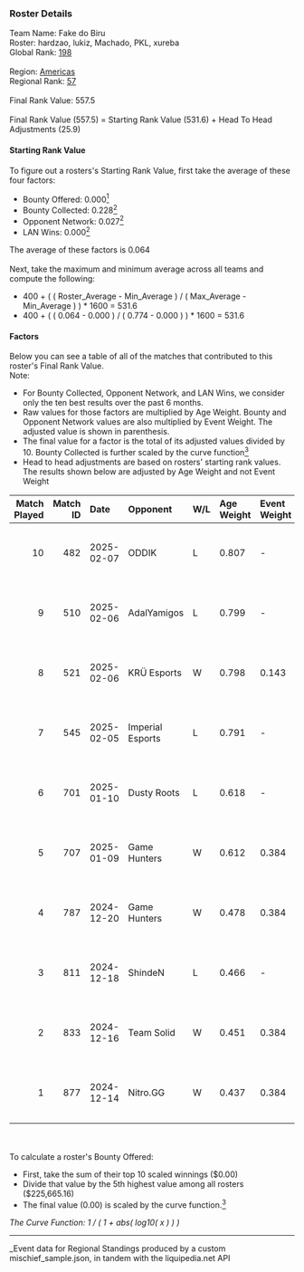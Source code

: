 ### Roster Details<br />
Team Name: Fake do Biru<br />
Roster: hardzao, lukiz, Machado, PKL, xureba<br />
Global Rank: [198](../../standings_global_2025_04_07.md)<br />
<br />
Region: [Americas]( ../../standings_americas_2025_04_07.md)<br />
Regional Rank: [57]( ../../standings_americas_2025_04_07.md)<br />
<br />
Final Rank Value:  557.5<br />
<br />
Final Rank Value (557.5) = Starting Rank Value (531.6) + Head To Head Adjustments (25.9)<br />

#### Starting Rank Value<br />
To figure out a rosters's Starting Rank Value, first take the average of these four factors:<br />
- Bounty Offered: 0.000[<sup>1</sup>](#table2)
- Bounty Collected: 0.228[<sup>2</sup>](#table1)
- Opponent Network: 0.027[<sup>2</sup>](#table1)
- LAN Wins: 0.000[<sup>2</sup>](#table1)

The average of these factors is 0.064<br />
<br />
Next, take the maximum and minimum average across all teams and compute the following:<br />
- 400 + ( ( Roster_Average - Min_Average ) / ( Max_Average - Min_Average ) ) * 1600 = 531.6
- 400 + ( ( 0.064 - 0.000 ) / ( 0.774 - 0.000 ) ) * 1600 = 531.6


#### Factors<br />
Below you can see a table of all of the matches that contributed to this roster's Final Rank Value.<br />
Note:<br />

- For Bounty Collected, Opponent Network, and LAN Wins, we consider only the ten best results over the past 6 months.
- Raw values for those factors are multiplied by Age Weight. Bounty and Opponent Network values are also multiplied by Event Weight. The adjusted value is shown in parenthesis.
- The final value for a factor is the total of its adjusted values divided by 10. Bounty Collected is further scaled by the curve function[<sup>3</sup>](#curveFunction)
- Head to head adjustments are based on rosters' starting rank values. The results shown below are adjusted by Age Weight and not Event Weight
<span id="table1"></span><br />


| Match Played | Match ID | Date       | Opponent         | W/L | Age Weight | Event Weight | Bounty Collected | Opponent Network | LAN Wins  | H2H Adj. | Roster                               |
| -: | -: | :- | :- | :- | :- | :- | :- | :- | :- | -: | :- |
|           10 |      482 | 2025-02-07 | ODDIK            | L   | 0.807      | -            | -                | -                | -         |    -5.74 | hardzao, lukiz, Machado, PKL, xureba |
|            9 |      510 | 2025-02-06 | AdalYamigos      | L   | 0.799      | -            | -                | -                | -         |    -9.63 | hardzao, lukiz, Machado, PKL, xureba |
|            8 |      521 | 2025-02-06 | KRÜ Esports      | W   | 0.798      | 0.143        | 0.000 (0.000)    | 0.150 (0.017)    | 0 (0.000) |    14.22 | hardzao, lukiz, Machado, PKL, xureba |
|            7 |      545 | 2025-02-05 | Imperial Esports | L   | 0.791      | -            | -                | -                | -         |    -3.25 | hardzao, lukiz, Machado, PKL, xureba |
|            6 |      701 | 2025-01-10 | Dusty Roots      | L   | 0.618      | -            | -                | -                | -         |    -5.26 | hardzao, lukiz, Machado, PKL, xureba |
|            5 |      707 | 2025-01-09 | Game Hunters     | W   | 0.612      | 0.384        | 0.001 (0.000)    | 0.262 (0.062)    | 0 (0.000) |    11.78 | hardzao, lukiz, Machado, PKL, xureba |
|            4 |      787 | 2024-12-20 | Game Hunters     | W   | 0.478      | 0.384        | 0.001 (0.000)    | 0.262 (0.048)    | 0 (0.000) |     9.48 | hardzao, lukiz, Machado, PKL, xureba |
|            3 |      811 | 2024-12-18 | ShindeN          | L   | 0.466      | -            | -                | -                | -         |    -5.85 | hardzao, lukiz, Machado, PKL, xureba |
|            2 |      833 | 2024-12-16 | Team Solid       | W   | 0.451      | 0.384        | 0.021 (0.004)    | 0.501 (0.087)    | 0 (0.000) |    11.15 | hardzao, lukiz, Machado, PKL, xureba |
|            1 |      877 | 2024-12-14 | Nitro.GG         | W   | 0.437      | 0.384        | 0.001 (0.000)    | 0.312 (0.052)    | 0 (0.000) |     8.99 | hardzao, lukiz, Machado, PKL, xureba |

<br />
<span id="table2"></span><br />
To calculate a roster's Bounty Offered:<br />

- First, take the sum of their top 10 scaled winnings ($0.00)
- Divide that value by the 5th highest value among all rosters ($225,665.16)
- The final value (0.00) is scaled by the curve function.[<sup>3</sup>](#curveFunction)

<span id="curveFunction"></span>_The Curve Function: 1 / ( 1 + abs( log10( x ) ) )_<br />

---
_Event data for Regional Standings produced by a custom mischief_sample.json, in tandem with the liquipedia.net API<br />
